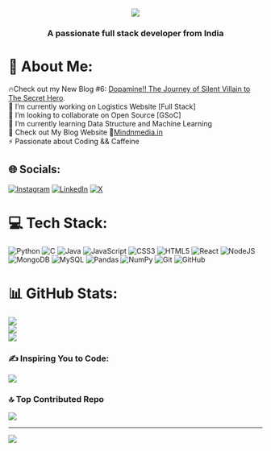 <h1 align="center">
  <a href="https://git.io/typing-svg">
    <img src="https://readme-typing-svg.herokuapp.com/?lines=Hey,+There!+%F0%9F%91%8B;Myself+Nithesh+Here....;Nice+to+see+you+on+this+page!&center=true&size=30&color=0CECDD&width=550&height=80">
  </a>
</h1> 
<h3 align="center">A passionate full stack developer from India</h3> 

# 💫 About Me:
🔥Check out my New Blog #6: [Dopamine!! The Journey of Silent Villain to The Secret Hero](https://mindnmedia.in/dopamine-the-journey-of-silent-villain-to-the-secret-hero/).<br> 🔭 I’m currently working on Logistics Website [Full Stack]<br>👯 I’m looking to collaborate on Open Source [GSoC]<br>🌱 I’m currently learning Data Structure and Machine Learning<br>💬 Check out My Blog Website 🔗[Mindnmedia.in](https://mindnmedia.in)<br>⚡ Passionate about Coding && Caffeine


## 🌐 Socials:
[![Instagram](https://img.shields.io/badge/Instagram-%23E4405F.svg?logo=Instagram&logoColor=white)](https://instagram.com/@itz_vc_nithesh) [![LinkedIn](https://img.shields.io/badge/LinkedIn-%230077B5.svg?logo=linkedin&logoColor=white)](https://linkedin.com/in/nithesh-naik) [![X](https://img.shields.io/badge/X-black.svg?logo=X&logoColor=white)](https://x.com/Nitheshu944@) 

# 💻 Tech Stack:
![Python](https://img.shields.io/badge/python-3670A0?style=for-the-badge&logo=python&logoColor=ffdd54) ![C](https://img.shields.io/badge/c-%2300599C.svg?style=for-the-badge&logo=c&logoColor=white) ![Java](https://img.shields.io/badge/java-%23ED8B00.svg?style=for-the-badge&logo=openjdk&logoColor=white) ![JavaScript](https://img.shields.io/badge/javascript-%23323330.svg?style=for-the-badge&logo=javascript&logoColor=%23F7DF1E) ![CSS3](https://img.shields.io/badge/css3-%231572B6.svg?style=for-the-badge&logo=css3&logoColor=white) ![HTML5](https://img.shields.io/badge/html5-%23E34F26.svg?style=for-the-badge&logo=html5&logoColor=white) ![React](https://img.shields.io/badge/react-%2320232a.svg?style=for-the-badge&logo=react&logoColor=%2361DAFB) ![NodeJS](https://img.shields.io/badge/node.js-6DA55F?style=for-the-badge&logo=node.js&logoColor=white) ![MongoDB](https://img.shields.io/badge/MongoDB-%234ea94b.svg?style=for-the-badge&logo=mongodb&logoColor=white) ![MySQL](https://img.shields.io/badge/mysql-4479A1.svg?style=for-the-badge&logo=mysql&logoColor=white) ![Pandas](https://img.shields.io/badge/pandas-%23150458.svg?style=for-the-badge&logo=pandas&logoColor=white) ![NumPy](https://img.shields.io/badge/numpy-%23013243.svg?style=for-the-badge&logo=numpy&logoColor=white) ![Git](https://img.shields.io/badge/git-%23F05033.svg?style=for-the-badge&logo=git&logoColor=white) ![GitHub](https://img.shields.io/badge/github-%23121011.svg?style=for-the-badge&logo=github&logoColor=white)
# 📊 GitHub Stats:
![](https://github-readme-stats.vercel.app/api?username=VC-Nithesh944&theme=neon&hide_border=false&include_all_commits=false&count_private=false)<br/>
![](https://github-readme-streak-stats.herokuapp.com/?user=VC-Nithesh944&theme=neon&hide_border=false)<br/>
![](https://github-readme-stats.vercel.app/api/top-langs/?username=VC-Nithesh944&theme=neon&hide_border=false&include_all_commits=false&count_private=false&layout=compact)

### ✍️ Inspiring You to Code:
![](https://quotes-github-readme.vercel.app/api?type=horizontal&theme=radical)

### 🔝 Top Contributed Repo
![](https://github-contributor-stats.vercel.app/api?username=VC-Nithesh944&limit=5&theme=neon&combine_all_yearly_contributions=true)

---
[![](https://visitcount.itsvg.in/api?id=VC-Nithesh944&icon=1&color=3)](https://visitcount.itsvg.in)
